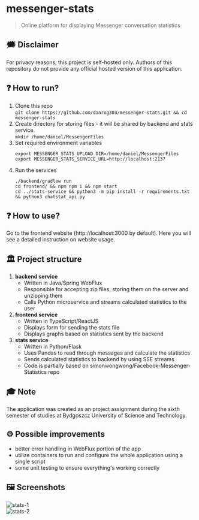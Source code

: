 # messenger-stats
> Online platform for displaying Messenger conversation statistics

## 🗯️ Disclaimer
For privacy reasons, this project is self-hosted only. Authors of this repository do not provide any official hosted version of this application.

## ❓ How to run?
1. Clone this repo  
   `git clone https://github.com/danrog303/messenger-stats.git && cd messenger-stats`
2. Create directory for storing files - it will be shared by backend and stats service.  
   `mkdir /home/daniel/MessengerFiles`
3. Set required environment variables
   ```
   export MESSENGER_STATS_UPLOAD_DIR=/home/daniel/MessengerFiles
   export MESSENGER_STATS_SERVICE_URL=http://localhost:2137
   ```
4. Run the services
   ```
   ./backend/gradlew run
   cd frontend/ && npm npm i && npm start
   cd ../stats-service && python3 -m pip install -r requirements.txt && python3 chatstat_api.py
   ```

## ❓ How to use?
Go to the frontend website (http://localhost:3000 by default). Here you will see a detailed instruction on website usage.

## 🏛️ Project structure
1. **backend service**
   - Written in Java/Spring WebFlux
   - Responsible for accepting zip files, storing them on the server and unzipping them
   - Calls Python microservice and streams calculated statistics to the user
2. **frontend service**
   - Written in TypeScript/ReactJS
   - Displays form for sending the stats file
   - Displays graphs based on statistics sent by the backend
3. **stats service**
   - Written in Python/Flask
   - Uses Pandas to read through messages and calculate the statistics
   - Sends calculated statistics to backend by using SSE streams
   - Code is partially based on simonwongwong/Facebook-Messenger-Statistics repo

## 🎓 Note
The application was created as an project assignment during the sixth semester of studies at Bydgoszcz University of Science and Technology.

## ⚙️ Possible improvements
- better error handling in WebFlux portion of the app
- utilize containers to run and configure the whole application using a single script
- some unit testing to ensure everything's working correctly

## 🖼️ Screenshots
![stats-1](https://github.com/danrog303/messenger-stats/assets/32397526/0337cf6d-669a-4838-b6f9-95b9354867d9)  
![stats-2](https://github.com/danrog303/messenger-stats/assets/32397526/07ac6dc1-d2cb-40b6-93a1-67e63a53bb72)  

